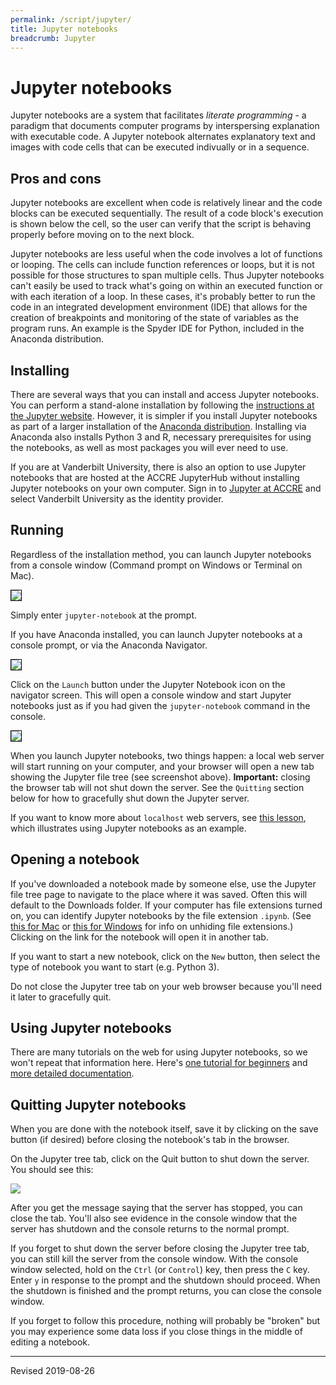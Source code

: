 ```yaml
---
permalink: /script/jupyter/
title: Jupyter notebooks
breadcrumb: Jupyter
---
```


# Jupyter notebooks

Jupyter notebooks are a system that facilitates *literate programming* - a paradigm that documents computer programs by interspersing explanation with executable code.  A Jupyter notebook alternates explanatory text and images with code cells that can be executed indivually or in a sequence.

## Pros and cons

Jupyter notebooks are excellent when code is relatively linear and the code blocks can be executed sequentially.  The result of a code block's execution is shown below the cell, so the user can verify that the script is behaving properly before moving on to the next block.

Jupyter notebooks are less useful when the code involves a lot of functions or looping.  The cells can include function references or loops, but it is not possible for those structures to span multiple cells.  Thus Jupyter notebooks can't easily be used to track what's going on within an executed function or with each iteration of a loop.  In these cases, it's probably better to run the code in an integrated development environment (IDE) that allows for the creation of breakpoints and monitoring of the state of variables as the program runs.  An example is the Spyder IDE for Python, included in the Anaconda distribution.

## Installing

There are several ways that you can install and access Jupyter notebooks.  You can perform a stand-alone installation by following the [instructions at the Jupyter website](https://jupyter.org/install.html).  However, it is simpler if you install Jupyter notebooks as part of a larger installation of the [Anaconda distribution](../anaconda/).  Installing via Anaconda also installs Python 3 and R, necessary prerequisites for using the notebooks, as well as most packages you will ever need to use.

If you are at Vanderbilt University, there is also an option to use Jupyter notebooks that are hosted at the ACCRE JupyterHub without installing Jupyter notebooks on your own computer.  Sign in to [Jupyter at ACCRE](https://jupyter.accre.vanderbilt.edu/hub/login) and select Vanderbilt University as the identity provider.

## Running

Regardless of the installation method, you can launch Jupyter notebooks from a console window (Command prompt on Windows or Terminal on Mac).  

<img src="../images/terminal-jupyter-start.png" style="border:1px solid black">

Simply enter `jupyter-notebook` at the prompt.

If you have Anaconda installed, you can launch Jupyter notebooks at a console prompt, or via the Anaconda Navigator.  

<img src="../images/anaconda-jupyter-start.png" style="border:1px solid black">

Click on the `Launch` button under the Jupyter Notebook icon on the navigator screen.  This will open a console window and start Jupyter notebooks just as if you had given the `jupyter-notebook` command in the console.  

<img src="../images/jupyter-tree-screen.png" style="border:1px solid black">

When you launch Jupyter notebooks, two things happen: a local web server will start running on your computer, and your browser will open a new tab showing the Jupyter file tree (see screenshot above).  **Important:** closing the browser tab will not shut down the server.  See the `Quitting` section below for how to gracefully shut down the Jupyter server.

If you want to know more about `localhost` web servers, see [this lesson](https://heardlibrary.github.io/digital-scholarship/computer/command-windows/#localhost-web-servers), which illustrates using Jupyter notebooks as an example.   

## Opening a notebook

If you've downloaded a notebook made by someone else, use the Jupyter file tree page to navigate to the place where it was saved.  Often this will default to the Downloads folder.  If your computer has file extensions turned on, you can identify Jupyter notebooks by the file extension `.ipynb`.  (See [this for Mac](https://heardlibrary.github.io/digital-scholarship/computer/files-mac/#unhiding-file-extensions) or [this for Windows](https://heardlibrary.github.io/digital-scholarship/computer/files-windows/#unhiding-file-extensions) for info on unhiding file extensions.)  Clicking on the link for the notebook will open it in another tab.  

If you want to start a new notebook, click on the `New` button, then select the type of notebook you want to start (e.g. Python 3).  

Do not close the Jupyter tree tab on your web browser because you'll need it later to gracefully quit.

## Using Jupyter notebooks

There are many tutorials on the web for using Jupyter notebooks, so we won't repeat that information here.  Here's [one tutorial for beginners](https://www.dataquest.io/blog/jupyter-notebook-tutorial/) and [more detailed documentation](https://jupyter-notebook.readthedocs.io/en/stable/examples/Notebook/Notebook%20Basics.html).  

## Quitting Jupyter notebooks

When you are done with the notebook itself, save it by clicking on the save button (if desired) before closing the notebook's tab in the browser.  

On the Jupyter tree tab, click on the Quit button to shut down the server.  You should see this:

![](../../computer/images-6-mac/jupyter-shutdown.png)

After you get the message saying that the server has stopped, you can close the tab.  You'll also see evidence in the console window that the server has shutdown and the console returns to the normal prompt.  

If you forget to shut down the server before closing the Jupyter tree tab, you can still kill the server from the console window.  With the console window selected, hold on the `Ctrl` (or `Control`) key, then press the `C` key.  Enter `y` in response to the prompt and the shutdown should proceed.  When the shutdown is finished and the prompt returns, you can close the console window.  

If you forget to follow this procedure, nothing will probably be "broken" but you may experience some data loss if you close things in the middle of editing a notebook.

----
Revised 2019-08-26
